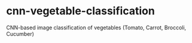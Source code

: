 # cnn-vegetable-classification
CNN-based image classification of vegetables (Tomato, Carrot, Broccoli, Cucumber)
